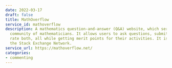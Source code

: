 ```yaml
---
date: 2022-03-17
draft: false
title: MathOverflow
service_id: mathoverflow
description: A mathematics question-and-answer (Q&A) website, which serves as an online
  community of mathematicians. It allows users to ask questions, submit answers, and
  rate both, all while getting merit points for their activities. It is a part of
  the Stack Exchange Network.
service_url: https://mathoverflow.net/
categories:
- commenting
---
```



